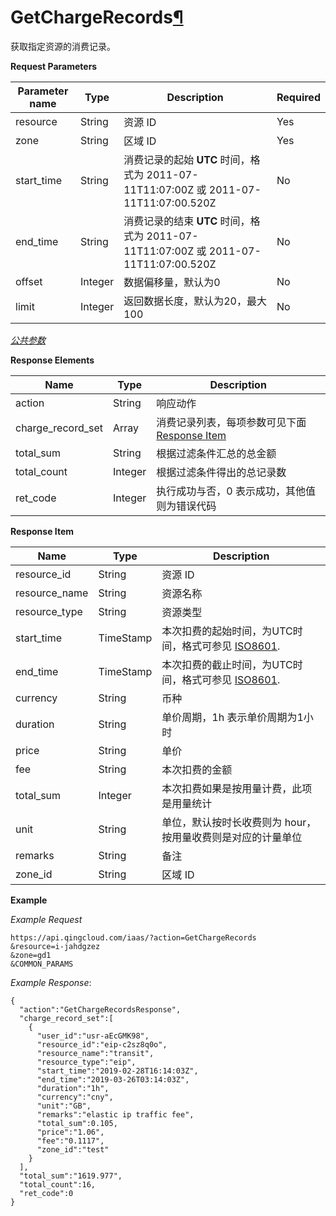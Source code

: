 ---
---

# GetChargeRecords[¶](#getchargerecords "永久链接至标题")

获取指定资源的消费记录。

**Request Parameters**

| Parameter name | Type | Description | Required |
| --- | --- | --- | --- |
| resource | String | 资源 ID | Yes |
| zone | String | 区域 ID | Yes |
| start_time | String | 消费记录的起始 **UTC** 时间，格式为 2011-07-11T11:07:00Z 或 2011-07-11T11:07:00.520Z | No |
| end_time | String | 消费记录的结束 **UTC** 时间，格式为 2011-07-11T11:07:00Z 或 2011-07-11T11:07:00.520Z | No |
| offset | Integer | 数据偏移量，默认为0 | No |
| limit | Integer | 返回数据长度，默认为20，最大100 | No |

[_公共参数_](../../common/parameters.html#api-common-parameters)

**Response Elements**

| Name | Type | Description |
| --- | --- | --- |
| action | String | 响应动作 |
| charge_record_set | Array | 消费记录列表，每项参数可见下面 [Response Item](#response-item) |
| total_sum | String | 根据过滤条件汇总的总金额 |
| total_count | Integer | 根据过滤条件得出的总记录数 |
| ret_code | Integer | 执行成功与否，0 表示成功，其他值则为错误代码 |

**Response Item**

| Name | Type | Description |
| --- | --- | --- |
| resource_id | String | 资源 ID |
| resource_name | String | 资源名称 |
| resource_type | String | 资源类型 |
| start_time | TimeStamp | 本次扣费的起始时间，为UTC时间，格式可参见 [ISO8601](http://www.w3.org/TR/NOTE-datetime). |
| end_time | TimeStamp | 本次扣费的截止时间，为UTC时间，格式可参见 [ISO8601](http://www.w3.org/TR/NOTE-datetime). |
| currency | String | 币种 |
| duration | String | 单价周期，1h 表示单价周期为1小时 |
| price | String | 单价 |
| fee | String | 本次扣费的金额 |
| total_sum | Integer | 本次扣费如果是按用量计费，此项是用量统计 |
| unit | String | 单位，默认按时长收费则为 hour，按用量收费则是对应的计量单位 |
| remarks | String | 备注 |
| zone_id | String | 区域 ID |

**Example**

_Example Request_

```
https://api.qingcloud.com/iaas/?action=GetChargeRecords
&resource=i-jahdgzez
&zone=gd1
&COMMON_PARAMS
```

_Example Response_:

```
{
  "action":"GetChargeRecordsResponse",
  "charge_record_set":[
    {
      "user_id":"usr-aEcGMK98",
      "resource_id":"eip-c2sz8q0o",
      "resource_name":"transit",
      "resource_type":"eip",
      "start_time":"2019-02-28T16:14:03Z",
      "end_time":"2019-03-26T03:14:03Z",
      "duration":"1h",
      "currency":"cny",
      "unit":"GB",
      "remarks":"elastic ip traffic fee",
      "total_sum":0.105,
      "price":"1.06",
      "fee":"0.1117",
      "zone_id":"test"
    }
  ],
  "total_sum":"1619.977",
  "total_count":16,
  "ret_code":0
}
```
